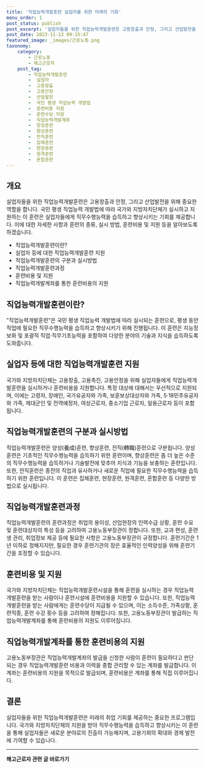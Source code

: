 ```yaml
---
title: '직업능력개발훈련 실업자를 위한 미래의 기회'
menu_order: 1
post_status: publish
post_excerpt: '실업자들을 위한 직업능력개발훈련은 고용창출과 안정, 그리고 산업발전을 위해 중요한 역할을 합니다. 국민 평생 직업능력 개발법에 따라 국가와 지방자치단체가 실시하고 지원하는 이 훈련은 실업자들에게 직무수행능력을 습득하고 향상시키는 기회를 제공합니다. 이에 대한 자세한 사항과 훈련의 종류, 실시 방법, 훈련비용 및 지원 등을 알아보도록 하겠습니다.'
post_date: 2023-11-12 09:15:47
featured_image: _images/근로노동.png
taxonomy:
    category:
        - 근로노동
        - 해고근로자
    post_tag:
        - 직업능력개발훈련
        -  실업자
        -  고용창출
        -  고용안정
        -  산업발전
        -  국민 평생 직업능력 개발법
        -  훈련비용 지원
        -  훈련수당 지원
        -  직업능력개발계좌
        -  양성훈련
        -  향상훈련
        -  전직훈련
        -  집체훈련
        -  현장훈련
        -  원격훈련
        -  혼합훈련
---
```



## 개요
실업자들을 위한 직업능력개발훈련은 고용창출과 안정, 그리고 산업발전을 위해 중요한 역할을 합니다. 국민 평생 직업능력 개발법에 따라 국가와 지방자치단체가 실시하고 지원하는 이 훈련은 실업자들에게 직무수행능력을 습득하고 향상시키는 기회를 제공합니다. 이에 대한 자세한 사항과 훈련의 종류, 실시 방법, 훈련비용 및 지원 등을 알아보도록 하겠습니다.

- 직업능력개발훈련이란?
- 실업자 등에 대한 직업능력개발훈련 지원
- 직업능력개발훈련의 구분과 실시방법
- 직업능력개발훈련과정
- 훈련비용 및 지원
- 직업능력개발계좌를 통한 훈련비용의 지원

## 직업능력개발훈련이란?
"직업능력개발훈련"은 국민 평생 직업능력 개발법에 따라 실시되는 훈련으로, 평생 동안 직업에 필요한 직무수행능력을 습득하고 향상시키기 위해 진행됩니다. 이 훈련은 지능정보화 및 포괄적 직업·직무기초능력을 포함하여 다양한 분야의 기술과 지식을 습득하도록 도와줍니다.

## 실업자 등에 대한 직업능력개발훈련 지원
국가와 지방자치단체는 고용창출, 고용촉진, 고용안정을 위해 실업자들에게 직업능력개발훈련을 실시하거나 훈련비용을 지원합니다. 특정 대상에 대해서는 우선적으로 지원되며, 이에는 고령자, 장애인, 국가유공자와 가족, 보훈보상대상자와 가족, 5·18민주유공자와 가족, 제대군인 및 전역예정자, 여성근로자, 중소기업 근로자, 일용근로자 등이 포함됩니다.

## 직업능력개발훈련의 구분과 실시방법
직업능력개발훈련은 양성(養成)훈련, 향상훈련, 전직(轉職)훈련으로 구분됩니다. 양성훈련은 기초적인 직무수행능력을 습득하기 위한 훈련이며, 향상훈련은 좀 더 높은 수준의 직무수행능력을 습득하거나 기술발전에 맞추어 지식과 기능을 보충하는 훈련입니다. 또한, 전직훈련은 종전의 직업과 유사하거나 새로운 직업에 필요한 직무수행능력을 습득하기 위한 훈련입니다. 이 훈련은 집체훈련, 현장훈련, 원격훈련, 혼합훈련 등 다양한 방법으로 실시됩니다.

## 직업능력개발훈련과정
직업능력개발훈련의 훈련과정은 취업의 용이성, 산업현장의 인력수급 상황, 훈련 수요 및 훈련대상자의 특성 등을 고려하여 고용노동부장관이 정합니다. 또한, 교과 편성, 훈련생 관리, 취업정보 제공 등에 필요한 사항은 고용노동부장관이 규정합니다. 훈련기간은 1년 이하로 정해지지만, 필요한 경우 훈련기관의 장은 효율적인 인력양성을 위해 훈련기간을 조정할 수 있습니다.

## 훈련비용 및 지원
국가와 지방자치단체는 직업능력개발훈련시설을 통해 훈련을 실시하는 경우 직업능력개발훈련을 받는 사람이나 훈련시설에 훈련비용을 지원할 수 있습니다. 또한, 직업능력개발훈련을 받는 사람에게는 훈련수당이 지급될 수 있으며, 이는 소득수준, 가족상황, 훈련직종, 훈련 수강 횟수 등을 고려하여 정해집니다. 또한, 고용노동부장관이 발급하는 직업능력개발계좌를 통해 훈련비용의 지원도 이루어집니다.

## 직업능력개발계좌를 통한 훈련비용의 지원
고용노동부장관은 직업능력개발계좌의 발급을 신청한 사람이 훈련이 필요하다고 판단되는 경우 직업능력개발훈련 비용과 이력을 종합 관리할 수 있는 계좌를 발급합니다. 이 계좌는 훈련비용의 지원을 목적으로 발급되며, 훈련비용은 계좌를 통해 직접 이루어집니다.

## 결론
실업자들을 위한 직업능력개발훈련은 미래의 취업 기회를 제공하는 중요한 프로그램입니다. 국가와 지방자치단체의 지원을 받아 직무수행능력을 습득하고 향상시키는 이 훈련을 통해 실업자들은 새로운 분야로의 진출이 가능해지며, 고용기회의 확대와 경제 발전에 기여할 수 있습니다.
<!-- wp:separator -->
<hr class="wp-block-separator has-alpha-channel-opacity"/>
<!-- /wp:separator -->

<!-- wp:group {"backgroundColor":"base","layout":{"type":"constrained"}} -->
<div class="wp-block-group has-base-background-color has-background"><!-- wp:paragraph {"align":"center","fontSize":"medium"} -->
<p class="has-text-align-center has-large-font-size"><strong>해고근로자 관련 글 바로가기</strong></p>
<!-- /wp:paragraph -->


<!-- wp:latest-posts
{"categories":[{"id":12660,"count":19,"description":"","link":"https://uknowlaw.com/category/%ed%95%b4%ea%b3%a0%ea%b7%bc%eb%a1%9c%ec%9e%90/","name":"해고근로자","slug":"해고근로자","taxonomy":"category","parent":0,"meta":[],"_links":{"self":[{"href":"https://uknowlaw.com/wp-json/wp/v2/categories/12660"}],"collection":[{"href":"https://uknowlaw.com/wp-json/wp/v2/categories"}],"about":[{"href":"https://uknowlaw.com/wp-json/wp/v2/taxonomies/category"}],"wp:post_type":[{"href":"https://uknowlaw.com/wp-json/wp/v2/posts?categories=12660"}],"curies":[{"name":"wp","href":"https://api.w.org/{rel}","templated":true}]}}]} /--></div>
<!-- /wp:group -->